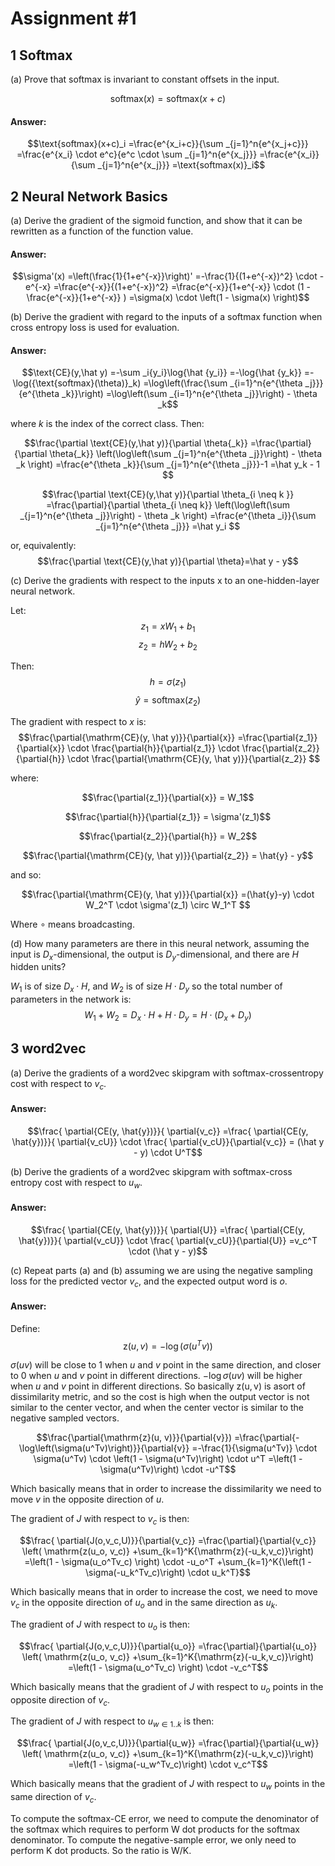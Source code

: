 # Assignment #1

##  1 Softmax
(a) Prove that softmax is invariant to constant offsets in the input.

$$\text{softmax}(x)=\text{softmax}(x+c)$$

#### Answer:
$$\text{softmax}(x+c)_i
=\frac{e^{x_i+c}}{\sum _{j=1}^n{e^{x_j+c}}}
=\frac{e^{x_i} \cdot e^c}{e^c \cdot \sum _{j=1}^n{e^{x_j}}}
=\frac{e^{x_i}}{\sum _{j=1}^n{e^{x_j}}}
=\text{softmax(x)}_i$$

##  2 Neural Network Basics

(a) Derive the gradient of the sigmoid function, and show that it can be rewritten as a function of the function value.

#### Answer:
$$\sigma'(x) 
=\left(\frac{1}{1+e^{-x}}\right)'
=-\frac{1}{(1+e^{-x})^2} \cdot -e^{-x}
=\frac{e^{-x}}{(1+e^{-x})^2}
=\frac{e^{-x}}{1+e^{-x}} \cdot (1 - \frac{e^{-x}}{1+e^{-x}} )
=\sigma(x) \cdot \left(1 - \sigma(x) \right)$$

(b) Derive the gradient with regard to the inputs of a softmax function when cross entropy loss is used for evaluation.

#### Answer:
$$\text{CE}(y,\hat y)
=-\sum _i{y_i}\log{\hat {y_i}}
=-\log{\hat {y_k}}
=-\log({\text{softmax}(\theta)}_k)
=\log\left(\frac{\sum _{i=1}^n{e^{\theta _j}}}{e^{\theta _k}}\right)
=\log\left(\sum _{i=1}^n{e^{\theta _j}}\right) - \theta _k$$

where $k$ is the index of the correct class. Then:

$$\frac{\partial \text{CE}(y,\hat y)}{\partial \theta{_k}}
=\frac{\partial}{\partial \theta{_k}} \left(\log\left(\sum _{j=1}^n{e^{\theta _j}}\right) - \theta _k \right)
=\frac{e^{\theta _k}}{\sum _{j=1}^n{e^{\theta _j}}}-1
=\hat y_k - 1
$$

$$\frac{\partial \text{CE}(y,\hat y)}{\partial \theta_{i \neq k }}
=\frac{\partial}{\partial \theta_{i \neq k}} \left(\log\left(\sum _{j=1}^n{e^{\theta _j}}\right) - \theta _k \right)
=\frac{e^{\theta _i}}{\sum _{j=1}^n{e^{\theta _j}}}
=\hat y_i
$$

or, equivalently:
$$\frac{\partial \text{CE}(y,\hat y)}{\partial \theta}=\hat y - y$$


(c) Derive the gradients with respect to the inputs x to an one-hidden-layer neural network.

Let: 
$$z_1=xW_1+b_1$$
$$z_2=hW_2+b_2$$

Then:
$$h=\sigma(z_1)$$
$$\hat{y}=\mathrm{softmax}(z_2)$$

The gradient with respect to $x$ is:
$$\frac{\partial{\mathrm{CE}(y, \hat y)}}{\partial{x}}
=\frac{\partial{z_1}}{\partial{x}}
\cdot \frac{\partial{h}}{\partial{z_1}}
\cdot \frac{\partial{z_2}}{\partial{h}}
\cdot \frac{\partial{\mathrm{CE}(y, \hat y)}}{\partial{z_2}}
$$

where:

$$\frac{\partial{z_1}}{\partial{x}} = W_1$$

$$\frac{\partial{h}}{\partial{z_1}} = \sigma'(z_1)$$

$$\frac{\partial{z_2}}{\partial{h}} = W_2$$

$$\frac{\partial{\mathrm{CE}(y, \hat y)}}{\partial{z_2}}  = \hat{y} - y$$

and so:

$$\frac{\partial{\mathrm{CE}(y, \hat y)}}{\partial{x}}
=(\hat{y}-y) \cdot W_2^T \cdot \sigma'(z_1) \circ W_1^T $$

Where $\circ$ means broadcasting.

(d) How many parameters are there in this neural network, assuming the input is $D_x$-dimensional, the output is $D_y$-dimensional, and there are $H$ hidden units?

$W_1$ is of size $D_x \cdot H$, and $W_2$ is of size $H \cdot D_y$ so the total number of parameters in the network is:
$$W_1 + W_2 = D_x \cdot H +  H \cdot D_y = H \cdot (D_x + D_y)$$

##  3 word2vec

(a) Derive the gradients of a word2vec skipgram with softmax-crossentropy cost with respect to $v_c$.

#### Answer:
$$\frac{ \partial{CE(y, \hat{y})}}{ \partial{v_c}}
=\frac{ \partial{CE(y, \hat{y})}}{ \partial{v_cU}}
\cdot \frac{ \partial{v_cU}}{\partial{v_c}}
= (\hat y - y) \cdot U^T$$

(b) Derive the gradients of a word2vec skipgram with softmax-cross entropy cost with respect to $u_w$.

#### Answer:
$$\frac{ \partial{CE(y, \hat{y})}}{ \partial{U}}
=\frac{ \partial{CE(y, \hat{y})}}{ \partial{v_cU}}
\cdot \frac{ \partial{v_cU}}{\partial{U}}
=v_c^T \cdot (\hat y - y)$$

(c) Repeat parts (a) and (b) assuming we are using the negative sampling loss for the predicted vector $v_c$, and the expected output word is $o$.

#### Answer:

Define:
$$\mathrm{z}(u, v)=-\log(\sigma(u^Tv))$$

$\sigma(uv)$ will be close to 1 when $u$ and $v$ point in the same direction, and closer to 0 when $u$ and $v$ point in different directions.
$-\log\sigma(uv)$ will be higher when $u$ and $v$ point in different directions. So basically $\mathrm{z(u,v)}$ is asort of dissimilarity metric,
and so the cost is high when the output vector is not similar to the center vector, and when the center vector is similar to the negative sampled vectors.


$$\frac{\partial{\mathrm{z}(u, v)}}{\partial{v}})
=\frac{\partial{-\log\left(\sigma(u^Tv)\right)}}{\partial{v}}
=-\frac{1}{\sigma(u^Tv)} \cdot \sigma(u^Tv) \cdot \left(1 - \sigma(u^Tv)\right) \cdot u^T
=\left(1 - \sigma(u^Tv)\right) \cdot -u^T$$

Which basically means that in order to increase the dissimilarity we need to move $v$ in the opposite direction of $u$.

The gradient of $J$ with respect to $v_c$ is then:

$$\frac{ \partial{J(o,v_c,U)}}{\partial{v_c}}
=\frac{\partial}{\partial{v_c}} \left( \mathrm{z(u_o, v_c)} 
+\sum_{k=1}^K{\mathrm{z}(-u_k,v_c)}\right)
=\left(1 - \sigma(u_o^Tv_c) \right) \cdot -u_o^T
+\sum_{k=1}^K{\left(1 - \sigma(-u_k^Tv_c)\right) \cdot u_k^T}$$

Which basically means that in order to increase the cost, we need to move $v_c$ in the opposite direction of $u_o$ and in the same direction as $u_k$.

The gradient of $J$ with respect to $u_o$ is then:

$$\frac{ \partial{J(o,v_c,U)}}{\partial{u_o}}
=\frac{\partial}{\partial{u_o}} \left( \mathrm{z(u_o, v_c)}
+\sum_{k=1}^K{\mathrm{z}(-u_k,v_c)}\right)
=\left(1 - \sigma(u_o^Tv_c) \right) \cdot -v_c^T$$

Which basically means that the gradient of $J$ with respect to $u_o$ points in the opposite direction of $v_c$.

The gradient of $J$ with respect to $u_{w \in {1..k}}$ is then:

$$\frac{ \partial{J(o,v_c,U)}}{\partial{u_w}}
=\frac{\partial}{\partial{u_w}} \left( \mathrm{z(u_o, v_c)} 
+\sum_{k=1}^K{\mathrm{z}(-u_k,v_c)}\right)
=\left(1 - \sigma(-u_w^Tv_c)\right) \cdot v_c^T$$

Which basically means that the gradient of $J$ with respect to $u_w$ points in the same direction of $v_c$.

To compute the softmax-CE error, we need to compute the denominator of the softmax which requires to perform W dot products for the softmax denominator.
To compute the negative-sample error, we only need to perform K dot products. So the ratio is W/K.
